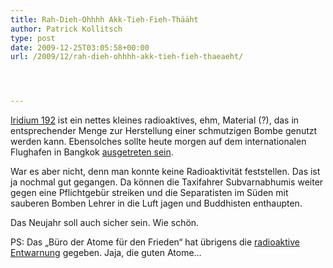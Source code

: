 ```yaml
---
title: Rah-Dieh-Ohhhh Akk-Tieh-Fieh-Thääht
author: Patrick Kollitsch
type: post
date: 2009-12-25T03:05:58+00:00
url: /2009/12/rah-dieh-ohhhh-akk-tieh-fieh-thaeaeht/




---
```

[Iridium 192][1] ist ein nettes kleines radioaktives, ehm, Material (?), das in entsprechender Menge zur Herstellung einer schmutzigen Bombe genutzt werden kann. Ebensolches sollte heute morgen auf dem internationalen Flughafen in Bangkok [ausgetreten sein][2]. 

War es aber nicht, denn man konnte keine Radioaktivität feststellen. Das ist ja nochmal gut gegangen. Da können die Taxifahrer Subvarnabhumis weiter gegen eine Pflichtgebür streiken und die Separatisten im Süden mit sauberen Bomben Lehrer in die Luft jagen und Buddhisten enthaupten. 

Das Neujahr soll auch sicher sein. Wie schön.

PS: Das &#8222;Büro der Atome für den Frieden&#8220; hat übrigens die [radioaktive Entwarnung][3] gegeben. Jaja, die guten Atome&#8230;

 [1]: http://en.wikipedia.org/wiki/Iridium-192
 [2]: http://nationmultimedia.com/breakingnews/30119181/Office-of-Atoms-for-Peace-denies-leakage-at-Suvarn
 [3]: http://www.nationmultimedia.com/home/2009/12/26/national/False-radioactive-alarm-at-airport-30119241.html